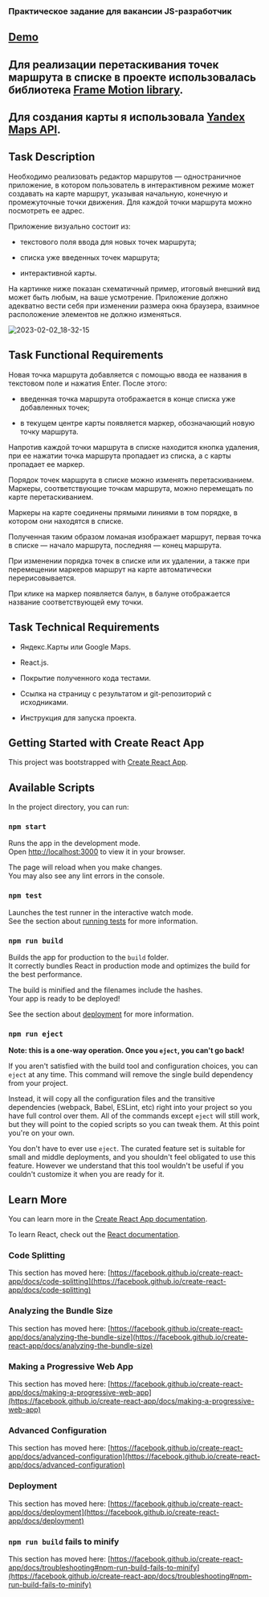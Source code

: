 ### Практическое задание для вакансии JS-разработчик

## [Demo](https://yulya163.github.io/route-editor/)

## Для реализации перетаскивания точек маршрута в списке в проекте использовалась библиотека [Frame Motion library](https://www.framer.com/motion/).

## Для создания карты я использовала [Yandex Maps API](https://yandex.ru/dev/maps/jsapi/doc/2.1/quick-start/index.html?from=techmapsmain).

## Task Description

Необходимо реализовать редактор маршрутов — одностраничное приложение, в котором пользователь в интерактивном режиме может создавать на карте маршрут,
указывая начальную, конечную и промежуточные точки движения. Для каждой точки маршрута можно посмотреть ее адрес. 

Приложение визуально состоит из:

- текстового поля ввода для новых точек маршрута;

- списка уже введенных точек маршрута;

- интерактивной карты.

На картинке ниже показан схематичный пример, итоговый внешний вид может быть любым, на ваше усмотрение. Приложение должно адекватно вести себя при
изменении размера окна браузера, взаимное расположение элементов не должно изменяться.

![2023-02-02_18-32-15](https://user-images.githubusercontent.com/69498488/216352762-07e70625-a18a-4566-b377-f47865133f2a.png)

## Task Functional Requirements

Новая точка маршрута добавляется с помощью ввода ее названия в текстовом поле и нажатия Enter. После этого:

- введенная точка маршрута отображается в конце списка уже добавленных точек;

- в текущем центре карты появляется маркер, обозначающий новую точку маршрута.

Напротив каждой точки маршрута в списке находится кнопка удаления, при ее нажатии точка маршрута пропадает из списка, а с карты пропадает ее маркер. 

Порядок точек маршрута в списке можно изменять перетаскиванием. Маркеры, соответствующие точкам маршрута, можно перемещать по карте перетаскиванием. 

Маркеры на карте соединены прямыми линиями в том порядке, в котором они находятся в списке. 

Полученная таким образом ломаная изображает маршрут, первая точка в списке — начало маршрута, последняя — конец маршрута. 

При изменении порядка точек в списке или их удалении, а также при перемещении маркеров маршрут на карте автоматически перерисовывается. 

При клике на маркер появляется балун, в балуне отображается название соответствующей ему точки.

## Task Technical Requirements

- Яндекс.Карты или Google Maps.

- React.js.

- Покрытие полученного кода тестами.

- Ссылка на страницу с результатом и git-репозиторий с исходниками.

- Инструкция для запуска проекта. 

## Getting Started with Create React App

This project was bootstrapped with [Create React App](https://github.com/facebook/create-react-app).

## Available Scripts

In the project directory, you can run:

### `npm start`

Runs the app in the development mode.\
Open [http://localhost:3000](http://localhost:3000) to view it in your browser.

The page will reload when you make changes.\
You may also see any lint errors in the console.

### `npm test`

Launches the test runner in the interactive watch mode.\
See the section about [running tests](https://facebook.github.io/create-react-app/docs/running-tests) for more information.

### `npm run build`

Builds the app for production to the `build` folder.\
It correctly bundles React in production mode and optimizes the build for the best performance.

The build is minified and the filenames include the hashes.\
Your app is ready to be deployed!

See the section about [deployment](https://facebook.github.io/create-react-app/docs/deployment) for more information.

### `npm run eject`

**Note: this is a one-way operation. Once you `eject`, you can't go back!**

If you aren't satisfied with the build tool and configuration choices, you can `eject` at any time. This command will remove the single build dependency from your project.

Instead, it will copy all the configuration files and the transitive dependencies (webpack, Babel, ESLint, etc) right into your project so you have full control over them. All of the commands except `eject` will still work, but they will point to the copied scripts so you can tweak them. At this point you're on your own.

You don't have to ever use `eject`. The curated feature set is suitable for small and middle deployments, and you shouldn't feel obligated to use this feature. However we understand that this tool wouldn't be useful if you couldn't customize it when you are ready for it.

## Learn More

You can learn more in the [Create React App documentation](https://facebook.github.io/create-react-app/docs/getting-started).

To learn React, check out the [React documentation](https://reactjs.org/).

### Code Splitting

This section has moved here: [https://facebook.github.io/create-react-app/docs/code-splitting](https://facebook.github.io/create-react-app/docs/code-splitting)

### Analyzing the Bundle Size

This section has moved here: [https://facebook.github.io/create-react-app/docs/analyzing-the-bundle-size](https://facebook.github.io/create-react-app/docs/analyzing-the-bundle-size)

### Making a Progressive Web App

This section has moved here: [https://facebook.github.io/create-react-app/docs/making-a-progressive-web-app](https://facebook.github.io/create-react-app/docs/making-a-progressive-web-app)

### Advanced Configuration

This section has moved here: [https://facebook.github.io/create-react-app/docs/advanced-configuration](https://facebook.github.io/create-react-app/docs/advanced-configuration)

### Deployment

This section has moved here: [https://facebook.github.io/create-react-app/docs/deployment](https://facebook.github.io/create-react-app/docs/deployment)

### `npm run build` fails to minify

This section has moved here: [https://facebook.github.io/create-react-app/docs/troubleshooting#npm-run-build-fails-to-minify](https://facebook.github.io/create-react-app/docs/troubleshooting#npm-run-build-fails-to-minify)
